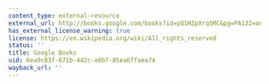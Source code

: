 ```yaml
---
content_type: external-resource
external_url: http://books.google.com/books?id=pQ1HZpXrqSMC&pg=PA132=onepage
has_external_license_warning: true
license: https://en.wikipedia.org/wiki/All_rights_reserved
status: ''
title: Google Books
uid: 6ea9c83f-671b-442c-a8b7-85ea6ffaea74
wayback_url: ''
---
```

